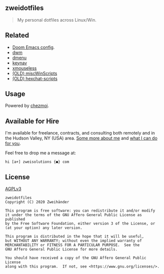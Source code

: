 ## zweidotfiles

> My personal dotfiles across Linux/Win. 

## Related
- [Doom Emacs config](https://github.com/Zweihander-Main/zweidoom).
- [dwm](https://github.com/Zweihander-Main/zwei_dwm)
- [dmenu](https://github.com/Zweihander-Main/zwei_dmenu)
- [keynav](https://github.com/Zweihander-Main/keynav)
- [xmouseless](https://github.com/Zweihander-Main/xmouseless)
- [(OLD) miscWinScripts](https://github.com/Zweihander-Main/miscWinScripts)
- [(OLD) hexchat-scripts](https://github.com/Zweihander-Main/hexchat_scripts)


## Usage

Powered by [chezmoi](https://github.com/twpayne/chezmoi). 

## Available for Hire

I'm available for freelance, contracts, and consulting both remotely and in the Hudson Valley, NY (USA) area. [Some more about me](https://www.zweisolutions.com/about.html) and [what I can do for you](https://www.zweisolutions.com/services.html).

Feel free to drop me a message at:

```
hi [a+] zweisolutions {●} com
```

## License

[AGPLv3](./LICENSE)

    zweidotfiles
    Copyright (C) 2020 Zweihänder

    This program is free software: you can redistribute it and/or modify
    it under the terms of the GNU Affero General Public License as published
    by the Free Software Foundation, either version 3 of the License, or
    (at your option) any later version.

    This program is distributed in the hope that it will be useful,
    but WITHOUT ANY WARRANTY; without even the implied warranty of
    MERCHANTABILITY or FITNESS FOR A PARTICULAR PURPOSE.  See the
    GNU Affero General Public License for more details.

    You should have received a copy of the GNU Affero General Public License
    along with this program.  If not, see <https://www.gnu.org/licenses/>.
